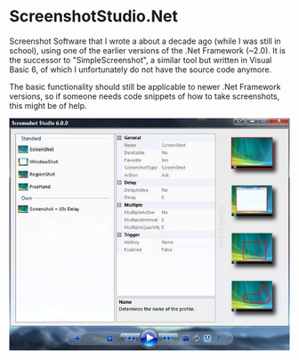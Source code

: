 # ScreenshotStudio.Net

Screenshot Software that I wrote a about a decade ago (while I was still in school), using one of the earlier versions of the .Net Framework (~2.0). It is the successor to "SimpleScreenshot", a similar tool but written in Visual Basic 6, of which I unfortunately do not have the source code anymore.

The basic functionality should still be applicable to newer .Net Framework versions, so if someone needs code snippets of how to take screenshots, this might be of help.

![screenshot](screenshot.jpg)
